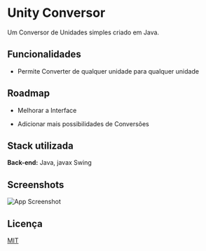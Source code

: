 
# Unity Conversor

Um Conversor de Unidades simples criado em Java.

## Funcionalidades

- Permite Converter de qualquer unidade para qualquer unidade



## Roadmap

- Melhorar a Interface 

- Adicionar mais possibilidades de Conversões


## Stack utilizada

**Back-end:** Java, javax Swing


## Screenshots

![App Screenshot](https://via.placeholder.com/468x300?text=App+Screenshot+Here)


## Licença

[MIT](https://choosealicense.com/licenses/mit/)

